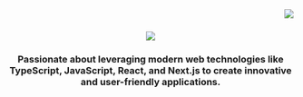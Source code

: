 <img align="right" src="https://visitor-badge.laobi.icu/badge?page_id=LucasDaSilva96.LucasDaSilva96"/>

<h1 align="center">
  <img src="https://readme-typing-svg.herokuapp.com/?" font=Righteous&size=35&center=true&vCenter=true&width=500&height=70&duration=4000&lines=Hi+There!👋;+I´m+Lucas+Da+Silva;">
</h1>

<h3 align="center">Passionate about leveraging modern web technologies like TypeScript, JavaScript, React, and Next.js to create innovative and user-friendly applications.</h3>

</br>
